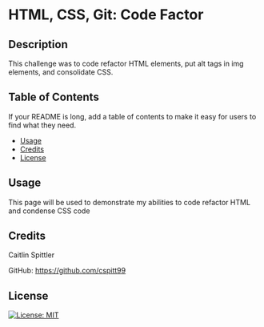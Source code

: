 # HTML, CSS, Git: Code Factor

## Description

This challenge was to code refactor HTML elements, put alt tags in img elements, and consolidate CSS.

## Table of Contents

If your README is long, add a table of contents to make it easy for users to find what they need.

- [Usage](#usage)
- [Credits](#credits)
- [License](#license)

## Usage

This page will be used to demonstrate my abilities to code refactor HTML and condense CSS code

## Credits

Caitlin Spittler

GitHub: https://github.com/cspitt99

## License

[![License: MIT](https://img.shields.io/badge/License-MIT-yellow.svg)](https://opensource.org/licenses/MIT)
